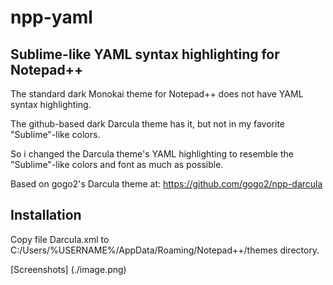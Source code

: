 # npp-yaml
## Sublime-like YAML syntax highlighting for Notepad++

The standard dark Monokai theme for Notepad++ does not have YAML syntax highlighting.

The github-based dark Darcula theme has it, but not in my favorite "Sublime"-like colors.

So i changed the Darcula theme's YAML highlighting to resemble the "Sublime"-like colors and font as much as possible.

Based on gogo2's Darcula theme at:
 https://github.com/gogo2/npp-darcula
 
## Installation

Copy file Darcula.xml to C:/Users/%USERNAME%/AppData/Roaming/Notepad++/themes directory.
 
[Screenshots] (./image.png)

